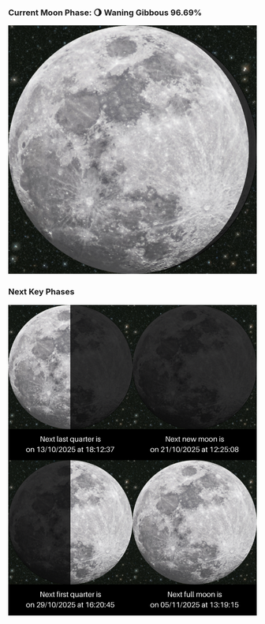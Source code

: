 ### Current Moon Phase: 🌖 Waning Gibbous 96.69%
![Moon Phase](moonphase.png)
### Next Key Phases
![Gallery](gallery.png)